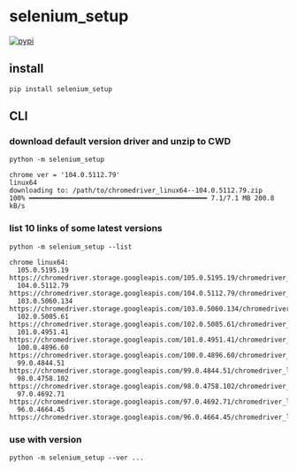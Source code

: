 # selenium_setup

[![pypi](https://img.shields.io/pypi/v/selenium_setup?color=%2334D058)](https://pypi.org/project/selenium_setup/)

## install

```shell
pip install selenium_setup
```

## CLI

### download default version driver and unzip to CWD  

```shell
python -m selenium_setup
```

```console
chrome ver = '104.0.5112.79'
linux64
downloading to: /path/to/chromedriver_linux64--104.0.5112.79.zip
100% ━━━━━━━━━━━━━━━━━━━━━━━━━━━━━━━━━━━━━━━━━━━━━ 7.1/7.1 MB 200.8 kB/s
```

### list 10 links of some latest versions

```shell
python -m selenium_setup --list
```

```console
chrome linux64:
  105.0.5195.19  https://chromedriver.storage.googleapis.com/105.0.5195.19/chromedriver_linux64.zip
  104.0.5112.79  https://chromedriver.storage.googleapis.com/104.0.5112.79/chromedriver_linux64.zip
  103.0.5060.134 https://chromedriver.storage.googleapis.com/103.0.5060.134/chromedriver_linux64.zip
  102.0.5005.61  https://chromedriver.storage.googleapis.com/102.0.5005.61/chromedriver_linux64.zip
  101.0.4951.41  https://chromedriver.storage.googleapis.com/101.0.4951.41/chromedriver_linux64.zip
  100.0.4896.60  https://chromedriver.storage.googleapis.com/100.0.4896.60/chromedriver_linux64.zip
  99.0.4844.51   https://chromedriver.storage.googleapis.com/99.0.4844.51/chromedriver_linux64.zip
  98.0.4758.102  https://chromedriver.storage.googleapis.com/98.0.4758.102/chromedriver_linux64.zip
  97.0.4692.71   https://chromedriver.storage.googleapis.com/97.0.4692.71/chromedriver_linux64.zip
  96.0.4664.45   https://chromedriver.storage.googleapis.com/96.0.4664.45/chromedriver_linux64.zip
```

### use with version

```shell
python -m selenium_setup --ver ...
```
